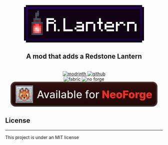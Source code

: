 <div style="text-align: center;">
<img src="brand.png"  alt="Redstone Lantern Logo">
<h2>
<b>A mod that adds a Redstone Lantern</b>
</h2>
<br>
<a href="">
<img alt="modrinth" height="56" src="https://cdn.jsdelivr.net/npm/@intergrav/devins-badges@3/assets/cozy/available/modrinth_vector.svg">
</a>
<a href="https://github.com/Ramixin/redstonelantern">
<img alt="github" height="56" src="https://cdn.jsdelivr.net/npm/@intergrav/devins-badges@3/assets/cozy/available/github_vector.svg">
</a>
<br>
<img alt="fabric" height="40" src="https://cdn.jsdelivr.net/npm/@intergrav/devins-badges@3/assets/compact/supported/fabric_vector.svg">
<img alt="no forge" height="40" src="https://cdn.jsdelivr.net/npm/@intergrav/devins-badges@3/assets/compact/unsupported/forge_vector.svg">
<img src="neoforge_vector.svg"  alt="neoforge">

</div>


## License

---
This project is under an MIT license